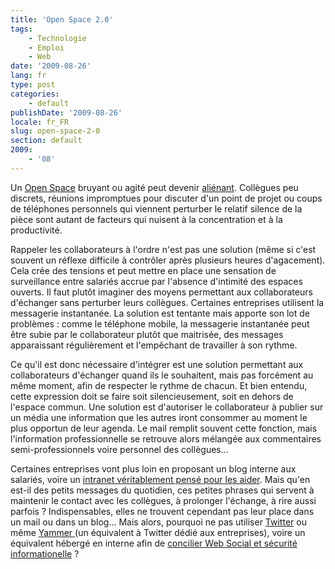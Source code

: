 ```yaml
---
title: 'Open Space 2.0'
tags:
    - Technologie
    - Emploi
    - Web
date: '2009-08-26'
lang: fr
type: post
categories:
    - default
publishDate: '2009-08-26'
locale: fr_FR
slug: open-space-2-0
section: default
2009:
    - '08'
---
```


Un [Open Space](http://fr.wikipedia.org/wiki/Am%C3%A9nagement_en_open_space) bruyant ou agité peut devenir [aliénant](http://www.guilhembertholet.com/blog/2009/07/31/livre-lopen-space-ma-tuer/). Collègues peu discrets, réunions impromptues pour discuter d'un point de projet ou coups de téléphones personnels qui viennent perturber le relatif silence de la pièce sont autant de facteurs qui nuisent à la concentration et à la productivité.

Rappeler les collaborateurs à l'ordre n'est pas une solution (même si c'est souvent un réflexe difficile à contrôler après plusieurs heures d'agacement). Cela crée des tensions et peut mettre en place une sensation de surveillance entre salariés accrue par l'absence d'intimité des espaces ouverts. Il faut plutôt imaginer des moyens permettant aux collaborateurs d'échanger sans perturber leurs collègues. Certaines entreprises utilisent la messagerie instantanée. La solution est tentante mais apporte son lot de problèmes&nbsp;: comme le téléphone mobile, la messagerie instantanée peut être subie par le collaborateur plutôt que maitrisée, des messages apparaissant régulièrement et l'empêchant de travailler à son rythme.

Ce qu'il est donc nécessaire d'intégrer est une solution permettant aux collaborateurs d'échanger quand ils le souhaitent, mais pas forcément au même moment, afin de respecter le rythme de chacun. Et bien entendu, cette expression doit se faire soit silencieusement, soit en dehors de l'espace commun. Une solution est d'autoriser le collaborateur à publier sur un média une information que les autres iront consommer au moment le plus opportun de leur agenda. Le mail remplit souvent cette fonction, mais l'information professionnelle se retrouve alors mélangée aux commentaires semi-professionnels voire personnel des collègues…

Certaines entreprises vont plus loin en proposant un blog interne aux salariés, voire un [intranet véritablement pensé pour les aider](http://www.capitaine-commerce.com/2009/08/07/23636-comment-rater-ou-reussir-son-intranet/). Mais qu'en est-il des petits messages du quotidien, ces petites phrases qui servent à maintenir le contact avec les collègues, à prolonger l'échange, à rire aussi parfois&nbsp;? Indispensables, elles ne trouvent cependant pas leur place dans un mail ou dans un blog… Mais alors, pourquoi ne pas utiliser [Twitter](http://www.thierryrousseau.net/twitter-en-entreprise/) ou même [Yammer ](http://www.presse-citron.net/yammer-le-twitter-version-corporate/)(un équivalent à Twitter dédié aux entreprises), voire un équivalent hébergé en interne afin de [concilier Web Social et sécurité informationelle](http://web.archive.org/web/20130331235850///www.duperrin.com/2009/08/25/lentreprise-2-0-menace-t-elle-la-securite/) ?